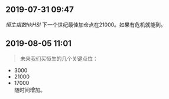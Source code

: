  ##   2019-07-31 09:47 
 
 $恒生指数 hkHSI$ 下一个世纪最佳加仓点在21000。如果有危机就能到。


 ##  2019-08-05 11:01 

>未来我们买恒生的几个关键点位： 
- 3000
- 21000
- 17000  
随时间增加。 